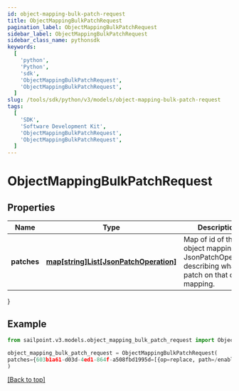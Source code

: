 ```yaml
---
id: object-mapping-bulk-patch-request
title: ObjectMappingBulkPatchRequest
pagination_label: ObjectMappingBulkPatchRequest
sidebar_label: ObjectMappingBulkPatchRequest
sidebar_class_name: pythonsdk
keywords:
  [
    'python',
    'Python',
    'sdk',
    'ObjectMappingBulkPatchRequest',
    'ObjectMappingBulkPatchRequest',
  ]
slug: /tools/sdk/python/v3/models/object-mapping-bulk-patch-request
tags:
  [
    'SDK',
    'Software Development Kit',
    'ObjectMappingBulkPatchRequest',
    'ObjectMappingBulkPatchRequest',
  ]
---
```


# ObjectMappingBulkPatchRequest

## Properties

| Name | Type | Description | Notes |
| --- | --- | --- | --- |
| **patches** | [**map[string]List[JsonPatchOperation]**](https://docs.python.org/3/tutorial/datastructures.html#more-on-lists) | Map of id of the object mapping to a JsonPatchOperation describing what to patch on that object mapping. | [required] |

}

## Example

```python
from sailpoint.v3.models.object_mapping_bulk_patch_request import ObjectMappingBulkPatchRequest

object_mapping_bulk_patch_request = ObjectMappingBulkPatchRequest(
patches={603b1a61-d03d-4ed1-864f-a508fbd1995d=[{op=replace, path=/enabled, value=true}], 00bece34-f50d-4227-8878-76f620b5a971=[{op=replace, path=/targetValue, value=New Target Value}]}
)

```

[[Back to top]](#)
